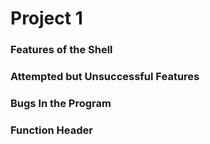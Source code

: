 # Project 1

### Features of the Shell

### Attempted but Unsuccessful Features

### Bugs In the Program

### Function Header 
